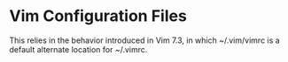 Vim Configuration Files
=======================

This relies in the behavior introduced in Vim 7.3, in which ~/.vim/vimrc is 
a default alternate location for ~/.vimrc.

